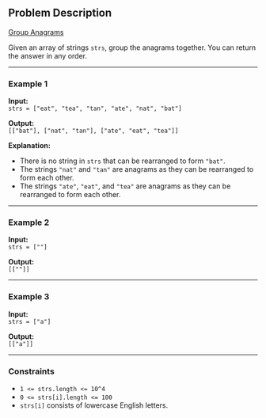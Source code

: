 ## Problem Description

[Group Anagrams](https://leetcode.com/problems/group-anagrams/description/)

Given an array of strings `strs`, group the anagrams together. You can return the answer in any order.

---

### Example 1

**Input:**  
`strs = ["eat", "tea", "tan", "ate", "nat", "bat"]`

**Output:**  
`[["bat"], ["nat", "tan"], ["ate", "eat", "tea"]]`

**Explanation:**
- There is no string in `strs` that can be rearranged to form `"bat"`.
- The strings `"nat"` and `"tan"` are anagrams as they can be rearranged to form each other.
- The strings `"ate"`, `"eat"`, and `"tea"` are anagrams as they can be rearranged to form each other.

---

### Example 2

**Input:**  
`strs = [""]`

**Output:**  
`[[""]]`

---

### Example 3

**Input:**  
`strs = ["a"]`

**Output:**  
`[["a"]]`

---

### Constraints

- `1 <= strs.length <= 10^4`
- `0 <= strs[i].length <= 100`
- `strs[i]` consists of lowercase English letters.